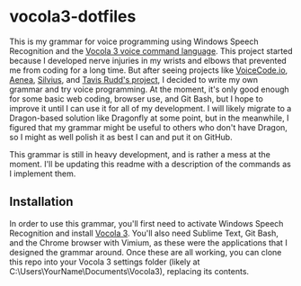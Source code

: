 # vocola3-dotfiles
This is my grammar for voice programming using Windows Speech Recognition and the [Vocola 3 voice command language](http://vocola.net/default.asp). This project started because I developed nerve
injuries in my wrists and elbows that prevented me from coding for a long time. But after seeing projects like [VoiceCode.io](VoiceCode.io), [Aenea](https://github.com/dictation-toolbox/aenea),
[Silvius](http://voxhub.io/silvius), and [Tavis Rudd's project](http://ergoemacs.org/emacs/using_voice_to_code.html), I decided to write my own grammar and try voice programming. At the moment,
it's only good enough for some basic web coding, browser use, and Git Bash, but I hope to improve it until I can use it for all of my development. I will likely migrate to a Dragon-based
solution like Dragonfly at some point, but in the meanwhile, I figured that my grammar might be useful to others who don't have Dragon, so I might as well polish it as best I can and put it
on GitHub.

This grammar is still in heavy development, and is rather a mess at the moment. I'll be updating this readme with a description of the commands as I implement them.

## Installation
In order to use this grammar, you'll first need to activate Windows Speech Recognition and install [Vocola 3](http://vocola.net/default.asp). You'll also need Sublime Text, Git Bash, and the Chrome
browser with Vimium, as these were the applications that I designed the grammar around. Once these are all working, you can clone this repo into your Vocola 3 settings folder (likely at
C:\Users\YourName\Documents\Vocola3\), replacing its contents.